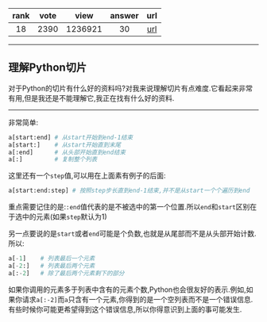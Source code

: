 
| rank | vote | view | answer | url |
|:-:|:-:|:-:|:-:|:-:|
|18|2390|1236921|30| [url](http://stackoverflow.com/questions/509211/understanding-pythons-slice-notation) |
***

## 理解Python切片

对于Python的切片有什么好的资料吗?对我来说理解切片有点难度.它看起来非常有用,但是我还是不能理解它,我正在找有什么好的资料.

***

非常简单:

```python
a[start:end] # 从start开始到end-1结束
a[start:]    # 从start开始直到末尾
a[:end]      # 从头部开始直到end结束
a[:]         # 复制整个列表
```

这里还有一个`step`值,可以用在上面素有例子的后面:

```python
a[start:end:step] # 按照step步长直到end-1结束,并不是从start一个个遍历到end
```

重点需要记住的是:`:end`值代表的是不被选中的第一个位置.所以`end`和`start`区别在于选中的元素(如果`step`默认为1)

另一点要说的是`start`或者`end`可能是个负数,也就是从尾部而不是从头部开始计数.所以:

```python
a[-1]    # 列表最后一个元素
a[-2:]   # 列表最后两个元素
a[:-2]   # 除了最后两个元素剩下的部分
```
如果你调用的元素多于列表中含有的元素个数,Python也会很友好的表示.例如,如果你请求`a[:-2]`而`a`只含有一个元素,你得到的是一个空列表而不是一个错误信息.有些时候你可能更希望得到这个错误信息,所以你得意识到上面的事可能发生.


